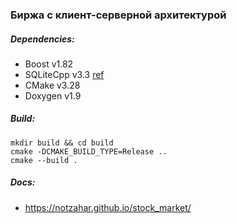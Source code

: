 ### Биржа с клиент-серверной архитектурой

##### Dependencies:
- Boost v1.82
- SQLiteCpp v3.3 [ref](https://github.com/SRombauts/SQLiteCpp)
- CMake v3.28
- Doxygen v1.9

##### Build:
```
mkdir build && cd build
cmake -DCMAKE_BUILD_TYPE=Release ..
cmake --build .
```

##### Docs:
- https://notzahar.github.io/stock_market/
